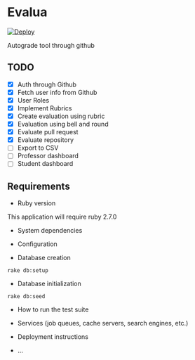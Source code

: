 # Evalua

[![Deploy](https://www.herokucdn.com/deploy/button.svg)](https://heroku.com/deploy?template=https://github.com/3zcurdia/evalua/tree/master)

Autograde tool through github

## TODO

- [x] Auth through Github
- [x] Fetch user info from Github
- [x] User Roles
- [x] Implement Rubrics
- [x] Create evaluation using rubric
- [x] Evaluation using bell and round
- [x] Evaluate pull request
- [x] Evaluate repository
- [ ] Export to CSV
- [ ] Professor dashboard
- [ ] Student dashboard

## Requirements

* Ruby version

This application will require ruby 2.7.0

* System dependencies

* Configuration

* Database creation

```
rake db:setup
```

* Database initialization

```
rake db:seed
```

* How to run the test suite

* Services (job queues, cache servers, search engines, etc.)

* Deployment instructions

* ...
